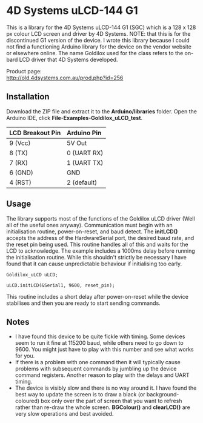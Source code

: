 # 4D Systems uLCD-144 G1

This is a library for the 4D Systems uLCD-144 G1 (SGC) which is a 128 x 128 px colour LCD screen and driver by 4D Systems. NOTE: that this is for the discontinued G1 version of the device.
I wrote this library because I could not find a functioning Arduino library for the device on the vendor website or elsewhere online. The name Goldilox used for the class refers to the
on-bard LCD driver that 4D Systems developed.

Product page: <br>
http://old.4dsystems.com.au/prod.php?id=256

## Installation
Download the ZIP file and extract it to the **Arduino/libraries** folder. Open the Arduino IDE, click **File**-**Examples**-**Goldilox_uLCD_test**.

| LCD Breakout Pin | Arduino Pin |
| :--------- | :---------- |
| 9 (Vcc) | 5V Out |
| 8 (TX) | 0 (UART RX) |
| 7 (RX) | 1 (UART TX) |
| 6 (GND) | GND |
| 4 (RST) | 2 (default) |

## Usage
The library supports most of the functions of the Goldilox uLCD driver (Well all of the useful ones anyway). Communication must begin with an initialisation routine, power-on-reset, and baud detect.
The **initLCD()** accepts the address of the HardwareSerial port, the desired baud rate, and the reset pin being used. This routine handles all of this and waits for the LCD to acknowledge. 
The example includes a 1000ms delay before running the initialisation routine. While this shouldn't strictly be necessary I have found that it can cause unpredictable behaviour if initialising too early.
```
Goldilox_uLCD uLCD;

uLCD.initLCD(&Serial1, 9600, reset_pin);
```
This routine includes a short delay after power-on-reset while the device stabilises and then you are ready to start sending commands.

## Notes
* I have found this device to be quite fickle with timing. Some devices seem to run it fine at 115200 baud, while others need to go down to 9600. You might just have to play with this number and see what works for you.<br>
* If there is a problem with one command then it will typically cause problems with subsequent commands by jumbling up the device command registers. Another reason to play with the delays and UART timing.<br>
* The device is visibly slow and there is no way around it. I have found the best way to update the screen is to draw a black (or background-coloured) box only over the part of screen that you want to refresh
rather than re-draw the whole screen. **BGColour()** and **clearLCD()** are very slow operations and best avoided.